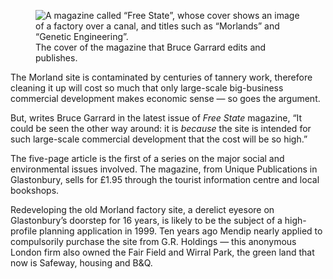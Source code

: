 <figure>
<img src="../freestate.jpg" alt="A magazine called “Free State”, whose cover shows an image of a factory over a canal, and titles such as “Morlands” and “Genetic Engineering”.">
<figcaption>The cover of the magazine that Bruce Garrard edits and publishes.</figcaption>
</figure>

The Morland site is contaminated by centuries of tannery work, therefore
cleaning it up will cost so much that only large-scale big-business
commercial development makes economic sense — so goes the argument.

But, writes Bruce Garrard in the latest issue of *Free State* magazine,
“It could be seen the other way around: it is *because* the site is
intended for such large-scale commercial development that the cost will
be so high.”

The five-page article is the first of a series on the major social and
environmental issues involved. The magazine, from Unique Publications in
Glastonbury, sells for £1.95 through the tourist information centre and
local bookshops.

Redeveloping the old Morland factory site, a derelict eyesore on
Glastonbury’s doorstep for 16 years, is likely to be the subject of a
high-profile planning application in 1999. Ten years ago Mendip nearly
applied to compulsorily purchase the site from G.R. Holdings — this
anonymous London firm also owned the Fair Field and Wirral Park, the
green land that now is Safeway, housing and B&Q.
